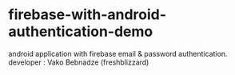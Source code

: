 # firebase-with-android-authentication-demo
android application with firebase email &amp; password authentication.
developer : Vako Bebnadze (freshblizzard)
